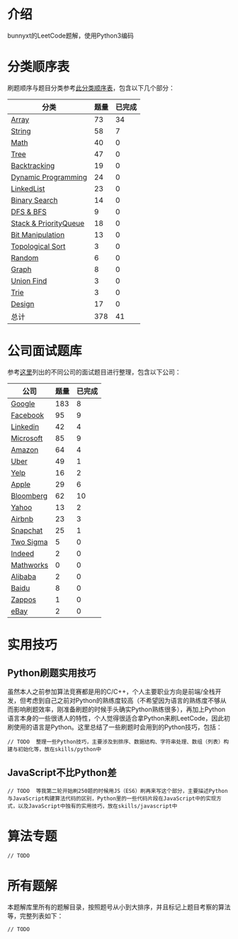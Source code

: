 # 介绍

bunnyxt的LeetCode题解，使用Python3编码

# 分类顺序表

刷题顺序与题目分类参考[此分类顺序表](https://cspiration.com/leetcodeClassification)，包含以下几个部分：

| 分类 | 题量 | 已完成 |
| ---- | ---- | ---- |
| [Array](categories/Array.md) | 73 | 34 |
| [String](categories/String.md) | 58 | 7 |
| [Math](categories/Math.md) | 40 | 0 |
| [Tree](categories/Tree.md) | 47 | 0 |
| [Backtracking](categories/Backtracking.md) | 19 | 0 |
| [Dynamic Programming](categories/DynamicProgramming.md) | 24 | 0 |
| [LinkedList](categories/LinkedList.md) | 23 | 0 |
| [Binary Search](categories/BinarySearch.md) | 14 | 0 |
| [DFS & BFS](categories/DFS&BFS.md) | 9 | 0 |
| [Stack & PriorityQueue](categories/Stack&PriorityQueue.md) | 18 | 0 |
| [Bit Manipulation](categories/BitManipulation.md) | 13 | 0 |
| [Topological Sort](categories/TopologicalSort.md) | 3 | 0 |
| [Random](categories/Random.md) | 6 | 0 |
| [Graph](categories/Graph.md) | 8 | 0 |
| [Union Find](categories/UnionFind.md) | 3 | 0 |
| [Trie](categories/Trie.md) | 3 | 0 |
| [Design](categories/Design.md) | 17 | 0 |
| 总计 | 378 | 41 |

# 公司面试题库

参考[这里](https://github.com/Blankj/awesome-java-leetcode/blob/master/Companies.md)列出的不同公司的面试题目进行整理，包含以下公司：

| 公司 | 题量 | 已完成 |
| ---- | ---- | ---- |
| [Google](companies/google.md) | 183 | 8 |
| [Facebook](companies/facebook.md) | 95 | 9 |
| [Linkedin](companies/linkedin.md) | 42 | 4 |
| [Microsoft](companies/microsoft.md) | 85 | 9 |
| [Amazon](companies/amazon.md) | 64 | 4 |
| [Uber](companies/uber.md) | 49 | 1 |
| [Yelp](companies/yelp.md) | 16 | 2 |
| [Apple](companies/apple.md) | 29 | 6 |
| [Bloomberg](companies/bloomberg.md) | 62 | 10 |
| [Yahoo](companies/yahoo.md) | 13 | 2 |
| [Airbnb](companies/airbnb.md) | 23 | 3 |
| [Snapchat](companies/snapchat.md) | 25 | 1 |
| [Two Sigma](companies/twosigma.md) | 5 | 0 |
| [Indeed](companies/indeed.md) | 2 | 0 |
| [Mathworks](companies/mathworks.md) | 0 | 0 |
| [Alibaba](companies/alibaba.md) | 2 | 0 |
| [Baidu](companies/baidu.md) | 8 | 0 |
| [Zappos](companies/zappos.md) | 1 | 0 |
| [eBay](companies/ebay.md) | 2 | 0 |

# 实用技巧

## Python刷题实用技巧

虽然本人之前参加算法竞赛都是用的C/C++，个人主要职业方向是前端/全栈开发，但考虑到自己之前对Python的熟练度较高（不希望因为语言的熟练度不够从而影响刷题效率，刚准备刷题的时候手头确实Python熟练很多），再加上Python语言本身的一些很诱人的特性，个人觉得很适合拿Python来刷LeetCode，因此初刷使用的语言是Python。这里总结了一些刷题时会用到的Python技巧，包括：

```
// TODO  整理一些Python技巧，主要涉及到排序、数据结构、字符串处理、数组（列表）构建与初始化等，放在skills/python中
```

## JavaScript不比Python差

```
// TODO  等我第二轮开始刷250题的时候用JS（ES6）刷再来写这个部分，主要描述Python与JavaScript构建算法代码的区别，Python里的一些代码片段在JavaScript中的实现方式，以及JavaScript中独有的实用技巧，放在skills/javascript中
```

# 算法专题

```
// TODO
```

# 所有题解

本题解库里所有的题解目录，按照题号从小到大排序，并且标记上题目考察的算法等，完整列表如下：

```
// TODO
```
